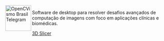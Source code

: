 


<img align="left" width="80" height="80" src="https://www.slicer.org/assets/img/3D-Slicer-Mark.svg" alt="OpenCVismo Brasil Telegram">

Software de desktop para resolver desafios avançados de computação de imagens com foco em aplicações clínicas e biomédicas.


[3D Slicer](https://www.slicer.org/)